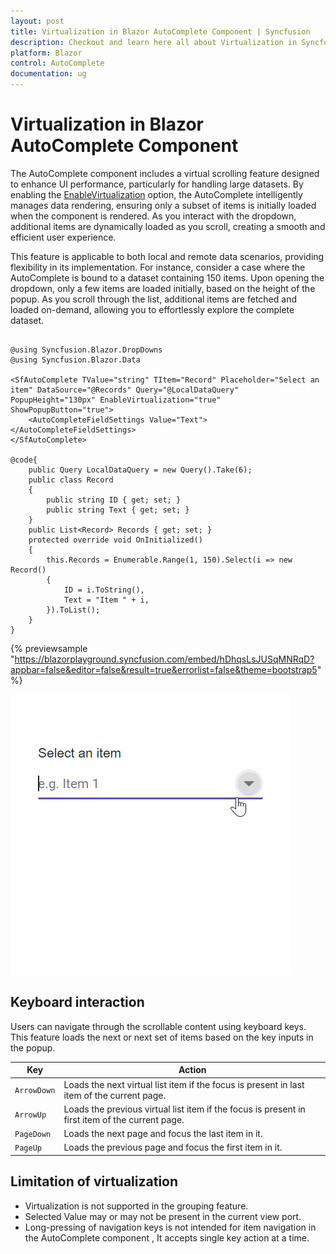 ```yaml
---
layout: post
title: Virtualization in Blazor AutoComplete Component | Syncfusion
description: Checkout and learn here all about Virtualization in Syncfusion Blazor AutoComplete component and much more.
platform: Blazor
control: AutoComplete
documentation: ug
---
```


# Virtualization in Blazor AutoComplete Component

The AutoComplete component includes a virtual scrolling feature designed to enhance UI performance, particularly for handling large datasets. By enabling the [EnableVirtualization](https://help.syncfusion.com/cr/blazor/Syncfusion.Blazor.DropDowns.SfDropDownList-2.html#Syncfusion_Blazor_DropDowns_SfDropDownList_2_EnableVirtualization) option, the AutoComplete intelligently manages data rendering, ensuring only a subset of items is initially loaded when the component is rendered. As you interact with the dropdown, additional items are dynamically loaded as you scroll, creating a smooth and efficient user experience.

This feature is applicable to both local and remote data scenarios, providing flexibility in its implementation. For instance, consider a case where the AutoComplete is bound to a dataset containing 150 items. Upon opening the dropdown, only a few items are loaded initially, based on the height of the popup. As you scroll through the list, additional items are fetched and loaded on-demand, allowing you to effortlessly explore the complete dataset.


```cshtml

@using Syncfusion.Blazor.DropDowns
@using Syncfusion.Blazor.Data

<SfAutoComplete TValue="string" TItem="Record" Placeholder="Select an item" DataSource="@Records" Query="@LocalDataQuery" PopupHeight="130px" EnableVirtualization="true" ShowPopupButton="true">
    <AutoCompleteFieldSettings Value="Text"></AutoCompleteFieldSettings>
</SfAutoComplete>

@code{
    public Query LocalDataQuery = new Query().Take(6);
    public class Record
    {
        public string ID { get; set; }
        public string Text { get; set; }
    }
    public List<Record> Records { get; set; }
    protected override void OnInitialized()
    {
        this.Records = Enumerable.Range(1, 150).Select(i => new Record()
        {
            ID = i.ToString(),
            Text = "Item " + i,
        }).ToList();
    }
}
```

{% previewsample "https://blazorplayground.syncfusion.com/embed/hDhqsLsJUSqMNRqD?appbar=false&editor=false&result=true&errorlist=false&theme=bootstrap5" %}

![Blazor AutoComplete with virtualization](./images/blazor_autocomplete_virtualization.gif)

## Keyboard interaction

Users can navigate through the scrollable content using keyboard keys. This feature loads the next or next set of items based on the key inputs in the popup.

| Key | Action |
|-----|-----|
| `ArrowDown` | Loads the next virtual list item if the focus is present in last item of the current page. |
| `ArrowUp` | Loads the previous virtual list item if the focus is present in first item of the current page. |
| `PageDown` | Loads the next page and focus the last item in it. |
| `PageUp` | Loads the previous page and focus the first item in it. |

## Limitation of virtualization

* Virtualization is not supported in the grouping feature.
* Selected Value may or may not be present in the current view port.
* Long-pressing of navigation keys is not intended for item navigation in the AutoComplete component , It accepts single key action at a time.